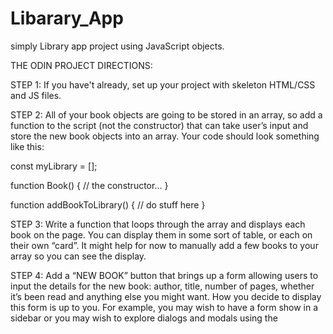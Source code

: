 # Libarary_App
simply Library app project using JavaScript objects.

THE ODIN PROJECT DIRECTIONS:

STEP 1: If you have't already, set up your project with skeleton HTML/CSS and JS files.

STEP 2: All of your book objects are going to be stored in an array, so add a function to the script (not the constructor) that can take user’s input and store the new book objects into an array. Your code should look something like this:

const myLibrary = [];

function Book() {
    // the constructor...
}

function addBookToLibrary() {
    // do stuff here
}

STEP 3: Write a function that loops through the array and displays each book on the page. You can display them in some sort of table, or each on their own “card”. It might help for now to manually add a few books to your array so you can see the display.

STEP 4: Add a “NEW BOOK” button that brings up a form allowing users to input the details for the new book: author, title, number of pages, whether it’s been read and anything else you might want. How you decide to display this form is up to you. For example, you may wish to have a form show in a sidebar or you may wish to explore dialogs and modals using the <dialog> tag. However you do this, you will most likely encounter an issue where submitting your form will not do what you expect it to do. That’s because the submit input tries to send the data to a server by default. This is where event.preventDefault(); will come in handy. Check out the documentation for event.preventDefault and see how you can solve this issue!

STEP 5: Add a button on each book’s display to remove the book from the library. You will need to associate your DOM elements with the actual book objects in some way. One easy solution is giving them a data-attribute that corresponds to the index of the library array.

STEP 6: Add a button on each book's display to change its "read" status. To facilitate this you will want to create the function that toggles a book's "read" status on your "book" prototype instance.

NOTE: You’re not required to add any type of storage right now to save the information between page reloads. You will have the option to come back to this project later on in the course.

CREDITS

Book SVG source: https://feathericons.com/?query=book-open